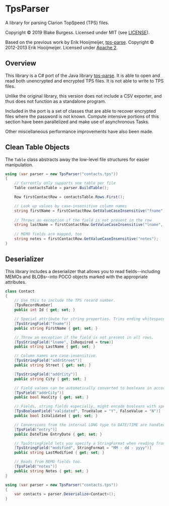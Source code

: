 # TpsParser

A library for parsing Clarion TopSpeed (TPS) files.

Copyright © 2019 Blake Burgess.  Licensed under MIT (see [LICENSE](LICENSE)).

Based on the previous work by Erik Hooijmeijer, [tps-parse](https://github.com/ctrl-alt-dev/tps-parse). Copyright © 2012-2013 Erik Hooijmeijer.  Licensed under [Apache 2](https://www.apache.org/licenses/LICENSE-2.0.html).

## Overview

This library is a C# port of the Java library [tps-parse](https://github.com/ctrl-alt-dev/tps-parse).  It is able to open and read both unencrypted and encrypted TPS files.  It is not able to write to TPS files.

Unlike the original library, this version does not include a CSV exporter, and thus does not function as a standalone program.

Included in the port is a set of classes that are able to recover encrypted files where the password is not known.  Compute intensive portions of this section have been parallelized and make use of asynchronous Tasks.

Other miscellaneous performance improvements have also been made.

## Clean Table Objects

The `Table` class abstracts away the low-level file structures for easier manipulation.

```cs
using (var parser = new TpsParser("contacts.tps"))
{
    // Currently only supports one table per file
    Table contactsTable = parser.BuildTable();

    Row firstContactRow = contactsTable.Rows.First();

    // Look up values by case-insensitive column names
    string firstName = firstContactRow.GetValueCaseInsensitive("fname");
    
    // Throws an exception if the field is not present in the row
    string lastName = firstContactRow.GetValueCaseInsensitive("lname", IsRequired = true);
    
    // MEMO fields are mapped, too
    string notes = firstContactRow.GetValueCaseInsensitive("notes");
}
```

## Deserializer

This library includes a deserializer that allows you to read fields--including MEMOs and BLOBs--into POCO objects marked with the appropriate attributes.

```cs
class Contact
{
    // Use this to include the TPS record number.
    [TpsRecordNumber]
    public int Id { get; set; }

    // Special attribute for string properties. Trims ending whitespace by default.
    [TpsStringField("fname")]
    public string FirstName { get; set; }

    // Throw an exception if the field is not present in all rows.
    [TpsStringField("lname", IsRequired = true)]
    public string LastName { get; set; }

    // Column names are case-insensitive.
    [TpsStringField("addrStreet")]
    public string Street { get; set; }

    [TpsStringField("addrCity")]
    public string City { get; set; }

    // Field values can be automatically converted to booleans in accordance with Clarion expression rules.
    [TpsField("addrCity")]
    public bool HasCity { get; set; }

    // Fields, string fields especially, might encode booleans with specific values for true/false.
    [TpsBooleanField("validated", TrueValue = "Y", FalseValue = "N")]
    public bool IsValidated { get; set; }

    // Conversions from the internal LONG type to DATE/TIME are handled automatically when necessary.
    [TpsField("entry")]
    public DateTime EntryDate { get; set; }

    // TpsStringField lets you specify a StringFormat when reading from non-string fields -- in this case, a DATE.
    [TpsStringField("modified", StringFormat = "MM - dd - yyyy")]
    public string LastModified { get; set; }

    // Reads from MEMO fields too.
    [TpsField("notes")]
    public string Notes { get; set; }
}
```

```cs
using (var parser = new TpsParser("contacts.tps"))
{
    var contacts = parser.Deserialize<Contact>();
}
```
